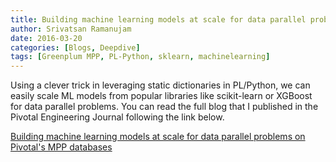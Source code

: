 ```yaml
---
title: Building machine learning models at scale for data parallel problems on Pivotal's MPP databases
author: Srivatsan Ramanujam
date: 2016-03-20
categories: [Blogs, Deepdive]
tags: [Greenplum MPP, PL-Python, sklearn, machinelearning]
---
```


Using a clever trick in leveraging static dictionaries in PL/Python, we can easily scale ML models from popular libraries like scikit-learn or XGBoost for data parallel problems. You can read the full blog that I published in the Pivotal Engineering Journal following the link below.

[Building machine learning models at scale for data parallel problems on Pivotal's MPP databases](http://engineering.pivotal.io/post/running-sklearn-models-at-scale-on-mpp/)
